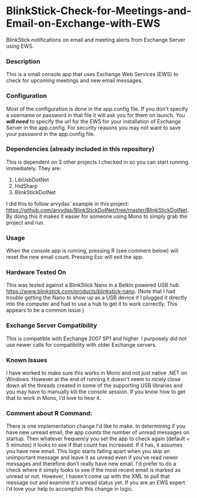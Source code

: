 # BlinkStick-Check-for-Meetings-and-Email-on-Exchange-with-EWS

BlinkStick notifications on email and meeting alerts from Exchange Server using EWS.

### Description
This is a small console app that uses Exchange Web Services (EWS) to check for upcoming meetings and new email messages.

### Configuration
Most of the configuration is done in the app.config file.  If you don't specify a username or password in that file it will ask you for them on launch.  You _**will need**_ to specify the url for the EWS for your installation of Exchange Server in the app.config.  For security reasons you may not want to save your password in the app.config file.

### Dependencies (already included in this repository)
This is dependent on 3 other projects I checked in so you can start running immediately.  They are:
1.  LibUsbDotNet
2.  HidSharp
3.  BlinkStickDotNet

I did this to follow arvydas' example in this project: https://github.com/arvydas/BlinkStickDotNet/tree/master/BlinkStickDotNet. By doing this it makes it easier for someone using Mono to simply grab the project and run.

### Usage
When the console app is running, pressing R (see comment below) will reset the new email count.  Pressing Esc will exit the app.

### Hardware Tested On
This was tested against a BlinkStick Nano in a Belkin powered USB hub. https://www.blinkstick.com/products/blinkstick-nano. (Note that I had trouble getting the Nano to show up as a USB device if I plugged it directly into the computer and had to use a hub to get it to work correctly.  This appears to be a common issue.)

### Exchange Server Compatibility
This is compatible with Exchange 2007 SP1 and higher.  I purposely did not use newer calls for compatibility with older Exchange servers.


### Known Issues
I have worked to make sure this works in Mono and not just native .NET on Windows.  However at the end of running it doesn't seem to nicely close down all the threads created in some of the supporting USB libraries and you may have to manually kill the console session.  If you know how to get that to work in Mono, I'd love to hear it.  

### Comment about R Command:
There is one implementation change I'd like to make.  In determining if you have new unread email, the app counts the number of unread messages on startup.  Then whatever frequency you set the app to check again (default = 5 minutes) it looks to see if that count has increased.  If it has, it assumes you have new email.  This logic starts falling apart when you skip an unimportant message and leave it as unread even if you've read newer messages and therefore don't really have new email.  I'd prefer to do a check where it simply looks to see if the most recent email is marked as unread or not.  However, I haven't come up with the XML to pull that message out and examine it's unread status yet.  If you are an EWS expert I'd love your help to accomplish this change in logic.

